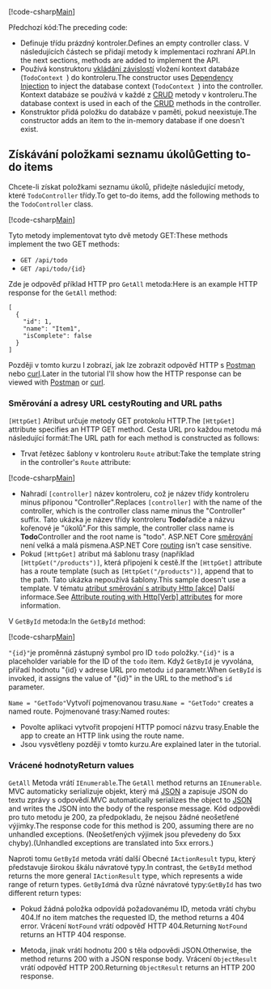[!code-csharp[Main](../../tutorials/first-web-api/sample/TodoApi/Controllers/TodoController2.cs?name=snippet_todo1)]

<span data-ttu-id="a0b1c-101">Předchozí kód:</span><span class="sxs-lookup"><span data-stu-id="a0b1c-101">The preceding code:</span></span>

* <span data-ttu-id="a0b1c-102">Definuje třídu prázdný kontroler.</span><span class="sxs-lookup"><span data-stu-id="a0b1c-102">Defines an empty controller class.</span></span> <span data-ttu-id="a0b1c-103">V následujících částech se přidají metody k implementaci rozhraní API.</span><span class="sxs-lookup"><span data-stu-id="a0b1c-103">In the next sections, methods are added to implement the API.</span></span>
* <span data-ttu-id="a0b1c-104">Používá konstruktoru [vkládání závislostí](xref:fundamentals/dependency-injection) vložení kontext databáze (`TodoContext `) do kontroleru.</span><span class="sxs-lookup"><span data-stu-id="a0b1c-104">The constructor uses [Dependency Injection](xref:fundamentals/dependency-injection) to inject the database context (`TodoContext `) into the controller.</span></span> <span data-ttu-id="a0b1c-105">Kontext databáze se používá v každé z [CRUD](https://wikipedia.org/wiki/Create,_read,_update_and_delete) metody v kontroleru.</span><span class="sxs-lookup"><span data-stu-id="a0b1c-105">The database context is used in each of the [CRUD](https://wikipedia.org/wiki/Create,_read,_update_and_delete) methods in the controller.</span></span>
* <span data-ttu-id="a0b1c-106">Konstruktor přidá položku do databáze v paměti, pokud neexistuje.</span><span class="sxs-lookup"><span data-stu-id="a0b1c-106">The constructor adds an item to the in-memory database if one doesn't exist.</span></span>

## <a name="getting-to-do-items"></a><span data-ttu-id="a0b1c-107">Získávání položkami seznamu úkolů</span><span class="sxs-lookup"><span data-stu-id="a0b1c-107">Getting to-do items</span></span>

<span data-ttu-id="a0b1c-108">Chcete-li získat položkami seznamu úkolů, přidejte následující metody, které `TodoController` třídy.</span><span class="sxs-lookup"><span data-stu-id="a0b1c-108">To get to-do items, add the following methods to the `TodoController` class.</span></span>

[!code-csharp[Main](../../tutorials/first-web-api/sample/TodoApi/Controllers/TodoController.cs?name=snippet_GetAll)]

<span data-ttu-id="a0b1c-109">Tyto metody implementovat tyto dvě metody GET:</span><span class="sxs-lookup"><span data-stu-id="a0b1c-109">These methods implement the two GET methods:</span></span>

* `GET /api/todo`
* `GET /api/todo/{id}`

<span data-ttu-id="a0b1c-110">Zde je odpověď příklad HTTP pro `GetAll` metoda:</span><span class="sxs-lookup"><span data-stu-id="a0b1c-110">Here is an example HTTP response for the `GetAll` method:</span></span>

```
[
  {
    "id": 1,
    "name": "Item1",
    "isComplete": false
  }
]
   ```

<span data-ttu-id="a0b1c-111">Později v tomto kurzu I zobrazí, jak lze zobrazit odpověď HTTP s [Postman](https://www.getpostman.com/) nebo [curl](https://developer.apple.com/legacy/library/documentation/Darwin/Reference/ManPages/man1/curl.1.html).</span><span class="sxs-lookup"><span data-stu-id="a0b1c-111">Later in the tutorial I'll show how the HTTP response can be viewed with [Postman](https://www.getpostman.com/) or [curl](https://developer.apple.com/legacy/library/documentation/Darwin/Reference/ManPages/man1/curl.1.html).</span></span>

### <a name="routing-and-url-paths"></a><span data-ttu-id="a0b1c-112">Směrování a adresy URL cesty</span><span class="sxs-lookup"><span data-stu-id="a0b1c-112">Routing and URL paths</span></span>

<span data-ttu-id="a0b1c-113">`[HttpGet]` Atribut určuje metody GET protokolu HTTP.</span><span class="sxs-lookup"><span data-stu-id="a0b1c-113">The `[HttpGet]` attribute specifies an HTTP GET method.</span></span> <span data-ttu-id="a0b1c-114">Cesta URL pro každou metodu má následující formát:</span><span class="sxs-lookup"><span data-stu-id="a0b1c-114">The URL path for each method is constructed as follows:</span></span>

* <span data-ttu-id="a0b1c-115">Trvat řetězec šablony v kontroleru `Route` atribut:</span><span class="sxs-lookup"><span data-stu-id="a0b1c-115">Take the template string in the controller's `Route` attribute:</span></span>

[!code-csharp[Main](../../tutorials/first-web-api/sample/TodoApi/Controllers/TodoController.cs?name=TodoController&highlight=3)]

* <span data-ttu-id="a0b1c-116">Nahradí `[controller]` název kontroleru, což je název třídy kontroleru minus příponou "Controller".</span><span class="sxs-lookup"><span data-stu-id="a0b1c-116">Replaces `[controller]` with the name of the controller, which is the controller class name minus the "Controller" suffix.</span></span> <span data-ttu-id="a0b1c-117">Tato ukázka je název třídy kontroleru **Todo**řadiče a názvu kořenové je "úkolů".</span><span class="sxs-lookup"><span data-stu-id="a0b1c-117">For this sample, the controller class name is **Todo**Controller and the root name is "todo".</span></span> <span data-ttu-id="a0b1c-118">ASP.NET Core [směrování](xref:mvc/controllers/routing) není velká a malá písmena.</span><span class="sxs-lookup"><span data-stu-id="a0b1c-118">ASP.NET Core [routing](xref:mvc/controllers/routing) isn't case sensitive.</span></span>
* <span data-ttu-id="a0b1c-119">Pokud `[HttpGet]` atribut má šablonu trasy (například `[HttpGet("/products")]`, která připojení k cestě.</span><span class="sxs-lookup"><span data-stu-id="a0b1c-119">If the `[HttpGet]` attribute has a route template (such as `[HttpGet("/products")]`, append that to the path.</span></span> <span data-ttu-id="a0b1c-120">Tato ukázka nepoužívá šablony.</span><span class="sxs-lookup"><span data-stu-id="a0b1c-120">This sample doesn't use a template.</span></span> <span data-ttu-id="a0b1c-121">V tématu [atribut směrování s atributy Http [akce]](xref:mvc/controllers/routing#attribute-routing-with-httpverb-attributes) Další informace.</span><span class="sxs-lookup"><span data-stu-id="a0b1c-121">See [Attribute routing with Http[Verb] attributes](xref:mvc/controllers/routing#attribute-routing-with-httpverb-attributes) for more information.</span></span>

<span data-ttu-id="a0b1c-122">V `GetById` metoda:</span><span class="sxs-lookup"><span data-stu-id="a0b1c-122">In the `GetById` method:</span></span>

[!code-csharp[Main](../../tutorials/first-web-api/sample/TodoApi/Controllers/TodoController.cs?name=snippet_GetByID&highlight=1-2)]

<span data-ttu-id="a0b1c-123">`"{id}"`je proměnná zástupný symbol pro ID `todo` položky.</span><span class="sxs-lookup"><span data-stu-id="a0b1c-123">`"{id}"` is a placeholder variable for the ID of the `todo` item.</span></span> <span data-ttu-id="a0b1c-124">Když `GetById` je vyvolána, přiřadí hodnotu "{id} v adrese URL pro metodu `id` parametr.</span><span class="sxs-lookup"><span data-stu-id="a0b1c-124">When `GetById` is invoked, it assigns the value of "{id}" in the URL to the method's `id` parameter.</span></span>

<span data-ttu-id="a0b1c-125">`Name = "GetTodo"`Vytvoří pojmenovanou trasu.</span><span class="sxs-lookup"><span data-stu-id="a0b1c-125">`Name = "GetTodo"` creates a named route.</span></span> <span data-ttu-id="a0b1c-126">Pojmenované trasy:</span><span class="sxs-lookup"><span data-stu-id="a0b1c-126">Named routes:</span></span>

* <span data-ttu-id="a0b1c-127">Povolte aplikaci vytvořit propojení HTTP pomocí názvu trasy.</span><span class="sxs-lookup"><span data-stu-id="a0b1c-127">Enable the app to create an HTTP link using the route name.</span></span>
* <span data-ttu-id="a0b1c-128">Jsou vysvětleny později v tomto kurzu.</span><span class="sxs-lookup"><span data-stu-id="a0b1c-128">Are explained later in the tutorial.</span></span>

### <a name="return-values"></a><span data-ttu-id="a0b1c-129">Vrácené hodnoty</span><span class="sxs-lookup"><span data-stu-id="a0b1c-129">Return values</span></span>

<span data-ttu-id="a0b1c-130">`GetAll` Metoda vrátí `IEnumerable`.</span><span class="sxs-lookup"><span data-stu-id="a0b1c-130">The `GetAll` method returns an `IEnumerable`.</span></span> <span data-ttu-id="a0b1c-131">MVC automaticky serializuje objekt, který má [JSON](http://www.json.org/) a zapisuje JSON do textu zprávy s odpovědí.</span><span class="sxs-lookup"><span data-stu-id="a0b1c-131">MVC automatically serializes the object to [JSON](http://www.json.org/) and writes the JSON into the body of the response message.</span></span> <span data-ttu-id="a0b1c-132">Kód odpovědi pro tuto metodu je 200, za předpokladu, že nejsou žádné neošetřené výjimky.</span><span class="sxs-lookup"><span data-stu-id="a0b1c-132">The response code for this method is 200, assuming there are no unhandled exceptions.</span></span> <span data-ttu-id="a0b1c-133">(Neošetřených výjimek jsou převedeny do 5xx chyby).</span><span class="sxs-lookup"><span data-stu-id="a0b1c-133">(Unhandled exceptions are translated into 5xx errors.)</span></span>

<span data-ttu-id="a0b1c-134">Naproti tomu `GetById` metoda vrátí další Obecné `IActionResult` typu, který představuje širokou škálu návratové typy.</span><span class="sxs-lookup"><span data-stu-id="a0b1c-134">In contrast, the `GetById` method returns the more general `IActionResult` type, which represents a wide range of return types.</span></span> <span data-ttu-id="a0b1c-135">`GetById`má dva různé návratové typy:</span><span class="sxs-lookup"><span data-stu-id="a0b1c-135">`GetById` has two different return types:</span></span>

* <span data-ttu-id="a0b1c-136">Pokud žádná položka odpovídá požadovanému ID, metoda vrátí chybu 404.</span><span class="sxs-lookup"><span data-stu-id="a0b1c-136">If no item matches the requested ID, the method returns a 404 error.</span></span> <span data-ttu-id="a0b1c-137">Vrácení `NotFound` vrátí odpověď HTTP 404.</span><span class="sxs-lookup"><span data-stu-id="a0b1c-137">Returning `NotFound` returns an HTTP 404 response.</span></span>

* <span data-ttu-id="a0b1c-138">Metoda, jinak vrátí hodnotu 200 s těla odpovědi JSON.</span><span class="sxs-lookup"><span data-stu-id="a0b1c-138">Otherwise, the method returns 200 with a JSON response body.</span></span> <span data-ttu-id="a0b1c-139">Vrácení `ObjectResult` vrátí odpověď HTTP 200.</span><span class="sxs-lookup"><span data-stu-id="a0b1c-139">Returning `ObjectResult` returns an HTTP 200 response.</span></span>
